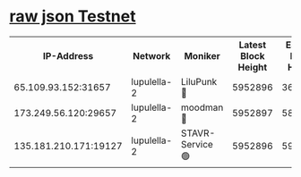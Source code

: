 [raw json Testnet](https://rpc-check.jaclalt.stavr.tech/jaclalt/rpc-jaclalt-result.json)
=

<table><tr><th>IP-Address</th><th>Network</th><th>Moniker</th><th>Latest Block Height</th><th>Earliest Block Height</th><th>Catching Up</th><th>Tx Index</th><th>Voting Power</th><th>Scan Time</th></tr><tr><td>65.109.93.152:31657</td><td>lupulella-2</td><td>LiluPunk 🔴</td><td>5952896</td><td>3688866</td><td>False</td><td>on</td><td>685133</td><td>2023-12-29T20:15:46.002735431UTC</td></tr><tr><td>173.249.56.120:29657</td><td>lupulella-2</td><td>moodman 🔴</td><td>5952897</td><td>5852897</td><td>False</td><td>off</td><td>769094</td><td>2023-12-29T20:15:52.459212043UTC</td></tr><tr><td>135.181.210.171:19127</td><td>lupulella-2</td><td>STAVR-Service 🟢</td><td>5952896</td><td>5951401</td><td>False</td><td>on</td><td>0</td><td>2023-12-29T20:15:45.581634354UTC</td></tr></table>
